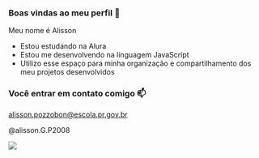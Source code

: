 ### Boas vindas ao meu perfil 💙

Meu nome é Alisson 

- Estou estudando na Alura
- Estou me desenvolvendo na linguagem JavaScript
-  Utilizo esse espaço para minha organização e compartilhamento dos meu projetos desenvolvidos

### Você entrar em contato comigo 📫

alisson.pozzobon@escola.pr.gov.br

@alisson.G.P2008

![](https://media.tenor.com/3ri4WA4WOOUAAAAd/dragon-ball.gif)
